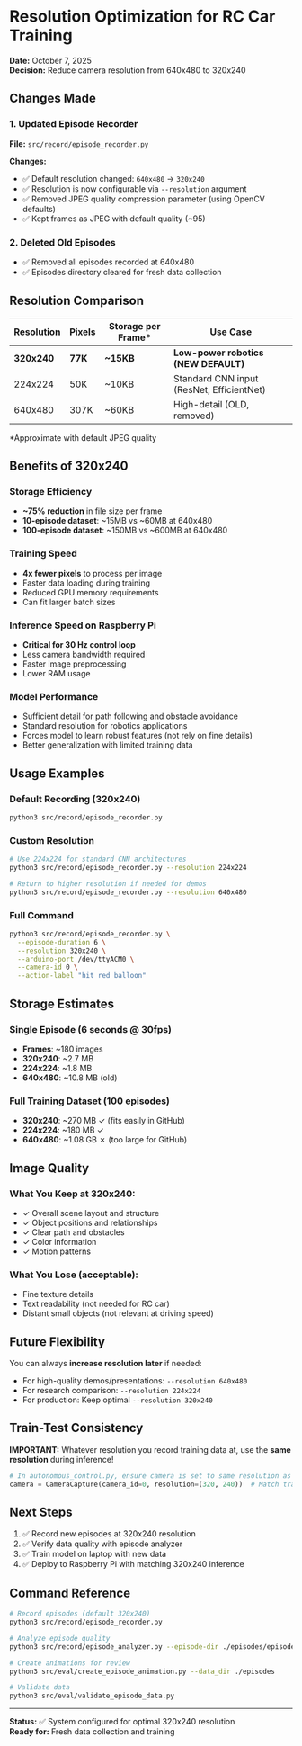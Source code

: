 # Resolution Optimization for RC Car Training

**Date:** October 7, 2025  
**Decision:** Reduce camera resolution from 640x480 to 320x240

## Changes Made

### 1. Updated Episode Recorder
**File:** `src/record/episode_recorder.py`

**Changes:**
- ✅ Default resolution changed: `640x480` → `320x240`
- ✅ Resolution is now configurable via `--resolution` argument
- ✅ Removed JPEG quality compression parameter (using OpenCV defaults)
- ✅ Kept frames as JPEG with default quality (~95)

### 2. Deleted Old Episodes
- ✅ Removed all episodes recorded at 640x480
- ✅ Episodes directory cleared for fresh data collection

## Resolution Comparison

| Resolution | Pixels | Storage per Frame* | Use Case |
|------------|--------|-------------------|----------|
| **320x240** | **77K** | **~15KB** | **Low-power robotics (NEW DEFAULT)** |
| 224x224 | 50K | ~10KB | Standard CNN input (ResNet, EfficientNet) |
| 640x480 | 307K | ~60KB | High-detail (OLD, removed) |

*Approximate with default JPEG quality

## Benefits of 320x240

### Storage Efficiency
- **~75% reduction** in file size per frame
- **10-episode dataset**: ~15MB vs ~60MB at 640x480
- **100-episode dataset**: ~150MB vs ~600MB at 640x480

### Training Speed
- **4x fewer pixels** to process per image
- Faster data loading during training
- Reduced GPU memory requirements
- Can fit larger batch sizes

### Inference Speed on Raspberry Pi
- **Critical for 30 Hz control loop**
- Less camera bandwidth required
- Faster image preprocessing
- Lower RAM usage

### Model Performance
- Sufficient detail for path following and obstacle avoidance
- Standard resolution for robotics applications
- Forces model to learn robust features (not rely on fine details)
- Better generalization with limited training data

## Usage Examples

### Default Recording (320x240)
```bash
python3 src/record/episode_recorder.py
```

### Custom Resolution
```bash
# Use 224x224 for standard CNN architectures
python3 src/record/episode_recorder.py --resolution 224x224

# Return to higher resolution if needed for demos
python3 src/record/episode_recorder.py --resolution 640x480
```

### Full Command
```bash
python3 src/record/episode_recorder.py \
  --episode-duration 6 \
  --resolution 320x240 \
  --arduino-port /dev/ttyACM0 \
  --camera-id 0 \
  --action-label "hit red balloon"
```

## Storage Estimates

### Single Episode (6 seconds @ 30fps)
- **Frames**: ~180 images
- **320x240**: ~2.7 MB
- **224x224**: ~1.8 MB
- **640x480**: ~10.8 MB (old)

### Full Training Dataset (100 episodes)
- **320x240**: ~270 MB ✓ (fits easily in GitHub)
- **224x224**: ~180 MB ✓
- **640x480**: ~1.08 GB ✗ (too large for GitHub)

## Image Quality

### What You Keep at 320x240:
- ✓ Overall scene layout and structure
- ✓ Object positions and relationships
- ✓ Clear path and obstacles
- ✓ Color information
- ✓ Motion patterns

### What You Lose (acceptable):
- Fine texture details
- Text readability (not needed for RC car)
- Distant small objects (not relevant at driving speed)

## Future Flexibility

You can always **increase resolution later** if needed:
- For high-quality demos/presentations: `--resolution 640x480`
- For research comparison: `--resolution 224x224`
- For production: Keep optimal `--resolution 320x240`

## Train-Test Consistency

**IMPORTANT:** Whatever resolution you record training data at, use the **same resolution** during inference!

```python
# In autonomous_control.py, ensure camera is set to same resolution as training:
camera = CameraCapture(camera_id=0, resolution=(320, 240))  # Match training data
```

## Next Steps

1. ✅ Record new episodes at 320x240 resolution
2. ✅ Verify data quality with episode analyzer
3. ✅ Train model on laptop with new data
4. ✅ Deploy to Raspberry Pi with matching 320x240 inference

## Command Reference

```bash
# Record episodes (default 320x240)
python3 src/record/episode_recorder.py

# Analyze episode quality
python3 src/record/episode_analyzer.py --episode-dir ./episodes/episode_* --plots

# Create animations for review
python3 src/eval/create_episode_animation.py --data_dir ./episodes

# Validate data
python3 src/eval/validate_episode_data.py
```

---

**Status:** ✅ System configured for optimal 320x240 resolution  
**Ready for:** Fresh data collection and training
